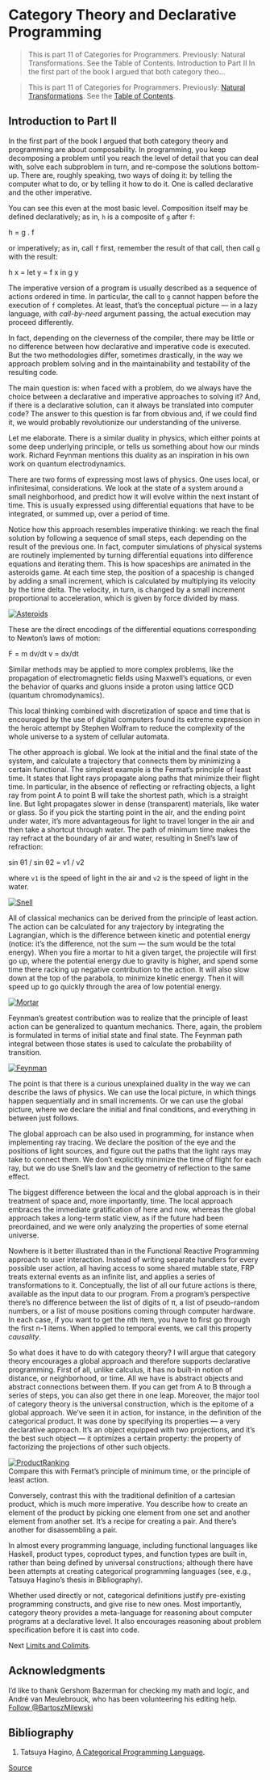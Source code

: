 # Category Theory and Declarative Programming

> This is part 11 of Categories for Programmers. Previously: Natural Transformations. See the Table of Contents. Introduction to Part II In the first part of the book I argued that both category theo…

  

> This is part 11 of Categories for Programmers. Previously: [Natural Transformations](https://bartoszmilewski.com/2015/04/07/natural-transformations/ "Natural Transformations"). See the [Table of Contents](https://bartoszmilewski.com/2014/10/28/category-theory-for-programmers-the-preface/ "Table of Contents").

Introduction to Part II
-----------------------

In the first part of the book I argued that both category theory and programming are about composability. In programming, you keep decomposing a problem until you reach the level of detail that you can deal with, solve each subproblem in turn, and re-compose the solutions bottom-up. There are, roughly speaking, two ways of doing it: by telling the computer what to do, or by telling it how to do it. One is called declarative and the other imperative.

You can see this even at the most basic level. Composition itself may be defined declaratively; as in, `h` is a composite of `g` after `f`:

h = g . f

or imperatively; as in, call `f` first, remember the result of that call, then call `g` with the result:

h x = let y = f x
      in g y

The imperative version of a program is usually described as a sequence of actions ordered in time. In particular, the call to `g` cannot happen before the execution of `f` completes. At least, that’s the conceptual picture — in a lazy language, with _call-by-need_ argument passing, the actual execution may proceed differently.

In fact, depending on the cleverness of the compiler, there may be little or no difference between how declarative and imperative code is executed. But the two methodologies differ, sometimes drastically, in the way we approach problem solving and in the maintainability and testability of the resulting code.

The main question is: when faced with a problem, do we always have the choice between a declarative and imperative approaches to solving it? And, if there is a declarative solution, can it always be translated into computer code? The answer to this question is far from obvious and, if we could find it, we would probably revolutionize our understanding of the universe.

Let me elaborate. There is a similar duality in physics, which either points at some deep underlying principle, or tells us something about how our minds work. Richard Feynman mentions this duality as an inspiration in his own work on quantum electrodynamics.

There are two forms of expressing most laws of physics. One uses local, or infinitesimal, considerations. We look at the state of a system around a small neighborhood, and predict how it will evolve within the next instant of time. This is usually expressed using differential equations that have to be integrated, or summed up, over a period of time.

Notice how this approach resembles imperative thinking: we reach the final solution by following a sequence of small steps, each depending on the result of the previous one. In fact, computer simulations of physical systems are routinely implemented by turning differential equations into difference equations and iterating them. This is how spaceships are animated in the asteroids game. At each time step, the position of a spaceship is changed by adding a small increment, which is calculated by multiplying its velocity by the time delta. The velocity, in turn, is changed by a small increment proportional to acceleration, which is given by force divided by mass.

[![Asteroids](https://bartoszmilewski.files.wordpress.com/2015/04/asteroids.png?w=300&h=225)](https://bartoszmilewski.files.wordpress.com/2015/04/asteroids.png)

These are the direct encodings of the differential equations corresponding to Newton’s laws of motion:

F = m dv/dt
v = dx/dt

Similar methods may be applied to more complex problems, like the propagation of electromagnetic fields using Maxwell’s equations, or even the behavior of quarks and gluons inside a proton using lattice QCD (quantum chromodynamics).

This local thinking combined with discretization of space and time that is encouraged by the use of digital computers found its extreme expression in the heroic attempt by Stephen Wolfram to reduce the complexity of the whole universe to a system of cellular automata.

The other approach is global. We look at the initial and the final state of the system, and calculate a trajectory that connects them by minimizing a certain functional. The simplest example is the Fermat’s principle of least time. It states that light rays propagate along paths that minimize their flight time. In particular, in the absence of reflecting or refracting objects, a light ray from point A to point B will take the shortest path, which is a straight line. But light propagates slower in dense (transparent) materials, like water or glass. So if you pick the starting point in the air, and the ending point under water, it’s more advantageous for light to travel longer in the air and then take a shortcut through water. The path of minimum time makes the ray refract at the boundary of air and water, resulting in Snell’s law of refraction:

sin θ1 / sin θ2 =  v1 / v2

where `v1` is the speed of light in the air and `v2` is the speed of light in the water.

[![Snell](https://bartoszmilewski.files.wordpress.com/2015/04/snell.jpg?w=224&h=300)](https://bartoszmilewski.files.wordpress.com/2015/04/snell.jpg)

All of classical mechanics can be derived from the principle of least action. The action can be calculated for any trajectory by integrating the Lagrangian, which is the difference between kinetic and potential energy (notice: it’s the difference, not the sum — the sum would be the total energy). When you fire a mortar to hit a given target, the projectile will first go up, where the potential energy due to gravity is higher, and spend some time there racking up negative contribution to the action. It will also slow down at the top of the parabola, to minimize kinetic energy. Then it will speed up to go quickly through the area of low potential energy.

[![Mortar](https://bartoszmilewski.files.wordpress.com/2015/04/mortar.jpg?w=300&h=158)](https://bartoszmilewski.files.wordpress.com/2015/04/mortar.jpg)

Feynman’s greatest contribution was to realize that the principle of least action can be generalized to quantum mechanics. There, again, the problem is formulated in terms of initial state and final state. The Feynman path integral between those states is used to calculate the probability of transition.

[![Feynman](https://bartoszmilewski.files.wordpress.com/2015/04/feynman.jpg?w=300&h=225)](https://bartoszmilewski.files.wordpress.com/2015/04/feynman.jpg)

The point is that there is a curious unexplained duality in the way we can describe the laws of physics. We can use the local picture, in which things happen sequentially and in small increments. Or we can use the global picture, where we declare the initial and final conditions, and everything in between just follows.

The global approach can be also used in programming, for instance when implementing ray tracing. We declare the position of the eye and the positions of light sources, and figure out the paths that the light rays may take to connect them. We don’t explicitly minimize the time of flight for each ray, but we do use Snell’s law and the geometry of reflection to the same effect.

The biggest difference between the local and the global approach is in their treatment of space and, more importantly, time. The local approach embraces the immediate gratification of here and now, whereas the global approach takes a long-term static view, as if the future had been preordained, and we were only analyzing the properties of some eternal universe.

Nowhere is it better illustrated than in the Functional Reactive Programming approach to user interaction. Instead of writing separate handlers for every possible user action, all having access to some shared mutable state, FRP treats external events as an infinite list, and applies a series of transformations to it. Conceptually, the list of all our future actions is there, available as the input data to our program. From a program’s perspective there’s no difference between the list of digits of π, a list of pseudo-random numbers, or a list of mouse positions coming through computer hardware. In each case, if you want to get the nth item, you have to first go through the first n-1 items. When applied to temporal events, we call this property _causality_.

So what does it have to do with category theory? I will argue that category theory encourages a global approach and therefore supports declarative programming. First of all, unlike calculus, it has no built-in notion of distance, or neighborhood, or time. All we have is abstract objects and abstract connections between them. If you can get from A to B through a series of steps, you can also get there in one leap. Moreover, the major tool of category theory is the universal construction, which is the epitome of a global approach. We’ve seen it in action, for instance, in the definition of the categorical product. It was done by specifying its properties — a very declarative approach. It’s an object equipped with two projections, and it’s the best such object — it optimizes a certain property: the property of factorizing the projections of other such objects.

[![ProductRanking](https://bartoszmilewski.files.wordpress.com/2014/12/productranking.jpg?w=300&h=244)](https://bartoszmilewski.files.wordpress.com/2014/12/productranking.jpg)  
Compare this with Fermat’s principle of minimum time, or the principle of least action.

Conversely, contrast this with the traditional definition of a cartesian product, which is much more imperative. You describe how to create an element of the product by picking one element from one set and another element from another set. It’s a recipe for creating a pair. And there’s another for disassembling a pair.

In almost every programming language, including functional languages like Haskell, product types, coproduct types, and function types are built in, rather than being defined by universal constructions; although there have been attempts at creating categorical programming languages (see, e.g., Tatsuya Hagino’s thesis in Bibliography).

Whether used directly or not, categorical definitions justify pre-existing programming constructs, and give rise to new ones. Most importantly, category theory provides a meta-language for reasoning about computer programs at a declarative level. It also encourages reasoning about problem specification before it is cast into code.

Next [Limits and Colimits](https://bartoszmilewski.com/2015/04/15/limits-and-colimits/).

Acknowledgments
---------------

I’d like to thank Gershom Bazerman for checking my math and logic, and André van Meulebrouck, who has been volunteering his editing help.  
[Follow @BartoszMilewski](https://twitter.com/BartoszMilewski)

Bibliography
------------

1.  Tatsuya Hagino, [A Categorical Programming Language](http://web.sfc.keio.ac.jp/~hagino/thesis.pdf).


[Source](https://bartoszmilewski.com/2015/04/15/category-theory-and-declarative-programming/)